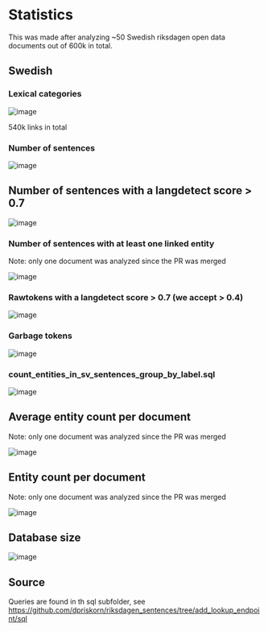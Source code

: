 # Statistics
This was made after analyzing ~50 Swedish riksdagen open data documents out of 600k in total.
## Swedish
### Lexical categories
![image](https://github.com/dpriskorn/riksdagen_sentences/assets/68460690/82b364ec-64bd-43e7-9b5c-fcc5d41553d5)

540k links in total

### Number of sentences
![image](https://github.com/dpriskorn/riksdagen_sentences/assets/68460690/f762093e-656a-4a02-b486-c3e557697367)

## Number of sentences with a langdetect score > 0.7
![image](https://github.com/dpriskorn/riksdagen_sentences/assets/68460690/54d28615-4485-408d-b1b9-7613b74ce175)

### Number of sentences with at least one linked entity 
Note: only one document was analyzed since the PR was merged

![image](https://github.com/dpriskorn/riksdagen_sentences/assets/68460690/86cc92ca-c0b8-477c-a2e4-d0fea4de0fbb)

### Rawtokens with a langdetect score > 0.7 (we accept > 0.4)
![image](https://github.com/dpriskorn/riksdagen_sentences/assets/68460690/b4b41f36-129c-435b-86f6-621abba34030)

### Garbage tokens 
![image](https://github.com/dpriskorn/riksdagen_sentences/assets/68460690/2eb12bc7-79e4-4b85-8a32-5ba4f24f7e92)

### count_entities_in_sv_sentences_group_by_label.sql
![image](https://github.com/dpriskorn/riksdagen_sentences/assets/68460690/05f21d65-d21c-4b1f-a679-87f01d22fbbf)


## Average entity count per document 
Note: only one document was analyzed since the PR was merged

![image](https://github.com/dpriskorn/riksdagen_sentences/assets/68460690/1a417aa4-d411-4606-8e04-9535508bca2d)

## Entity count per document 
Note: only one document was analyzed since the PR was merged

![image](https://github.com/dpriskorn/riksdagen_sentences/assets/68460690/9a16d562-1b91-4759-9626-efbc1b3bafee)

## Database size
![image](https://github.com/dpriskorn/riksdagen_sentences/assets/68460690/3f51189d-e39d-4386-ae7f-ef1b8590788a)

## Source
Queries are found in th sql subfolder, see https://github.com/dpriskorn/riksdagen_sentences/tree/add_lookup_endpoint/sql
